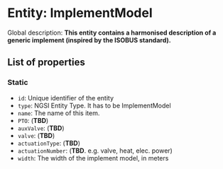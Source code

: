 Entity: ImplementModel 
================
 
Global description: **This entity contains a harmonised description of a generic implement (inspired by the ISOBUS standard).** 

## List of properties 

### Static

- `id`: Unique identifier of the entity 
- `type`: NGSI Entity Type. It has to be ImplementModel 
- `name`: The name of this item. 
- `PTO`: (**TBD**)
- `auxValve`: (**TBD**)
- `valve`: (**TBD**)
- `actuationType`: (**TBD**)
- `actuationNumber`: (**TBD**. e.g. valve, heat, elec. power)
- `width`: The width of the implement model, in meters
